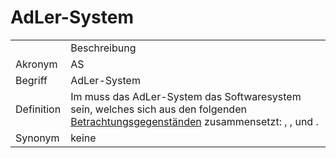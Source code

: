 # AdLer-System




<table>
    <tr>
        <td></td>
        <td>Beschreibung</td>
    </tr>
    <tr>
        <td>Akronym</td>
        <td>AS</td>
    </tr>
    <tr>
        <td>Begriff</td>
        <td>AdLer-System</td>
    </tr>
    <tr>
        <td>Definition</td>
        <td>Im <a href="AdLer-Projekt-GE.md"></a> muss das AdLer-System das Softwaresystem sein,
            welches sich aus den folgenden <a href="Betrachtungsgegenstand-GE.md">Betrachtungsgegenständen</a> 
            zusammensetzt:
            <a href="Autorentool-BG.md"></a>, 
            <a href="Engine-BG.md"></a>,
            <a href="Plugin-BG.md"></a>
            und 
            <a href="Backend-BG.md"></a>.</td>
    </tr>
   <tr>
        <td>Synonym</td>
        <td>keine</td>
    </tr>
</table>
